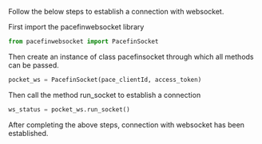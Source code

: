 Follow the below steps to establish a connection with websocket.

First import the pacefinwebsocket library
```python
from pacefinwebsocket import PacefinSocket
```

Then create an instance of class pacefinsocket through which all methods can be passed.
```python
pocket_ws = PacefinSocket(pace_clientId, access_token)
```

Then call the method run_socket to establish a connection
```python
ws_status = pocket_ws.run_socket()
```

After completing the above steps, connection with websocket has been established.
